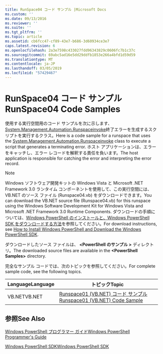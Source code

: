 ```yaml
---
title: RunSpace04 コード サンプル |Microsoft Docs
ms.custom: ''
ms.date: 09/13/2016
ms.reviewer: ''
ms.suite: ''
ms.tgt_pltfrm: ''
ms.topic: article
ms.assetid: cb6fcc47-cf89-43e7-b686-3d60934ce3e7
caps.latest.revision: 6
ms.openlocfilehash: 2a3e7598c433027fdd96343829c0606fc7b1c37c
ms.sourcegitcommit: 69abc5ad16e5dd29ddfb1853e266a4bfd1d59d59
ms.translationtype: MT
ms.contentlocale: ja-JP
ms.lasthandoff: 03/05/2019
ms.locfileid: "57429467"
---
```

# <a name="runspace04-code-samples"></a><span data-ttu-id="e7304-102">RunSpace04 コード サンプル</span><span class="sxs-lookup"><span data-stu-id="e7304-102">RunSpace04 Code Samples</span></span>

<span data-ttu-id="e7304-103">使用する実行空間用のコード サンプルを次に示します、 [System.Management.Automation.Runspaceinvoke](/dotnet/api/System.Management.Automation.RunspaceInvoke)終了エラーを生成するスクリプトを実行するクラス。</span><span class="sxs-lookup"><span data-stu-id="e7304-103">Here is a code sample for a runspace that uses the [System.Management.Automation.Runspaceinvoke](/dotnet/api/System.Management.Automation.RunspaceInvoke) class to execute a script that generates a terminating error.</span></span> <span data-ttu-id="e7304-104">ホスト アプリケーションは、エラーをキャッチし、エラー レコードを解釈する責任を負います。</span><span class="sxs-lookup"><span data-stu-id="e7304-104">The host application is responsible for catching the error and interpreting the error record.</span></span>

> [!NOTE]
> <span data-ttu-id="e7304-105">Windows ソフトウェア開発キットの Windows Vista と Microsoft .NET Framework 3.0 ランタイム コンポーネントを使用して、この実行空間には、VB.NET のソース ファイル (Runspace04.vb) をダウンロードできます。</span><span class="sxs-lookup"><span data-stu-id="e7304-105">You can download the VB.NET source file (Runspace04.vb) for this runspace using the Windows Software Development Kit for Windows Vista and Microsoft .NET Framework 3.0 Runtime Components.</span></span> <span data-ttu-id="e7304-106">ダウンロードの手順については、[Windows PowerShell のインストールと、Windows PowerShell SDK をダウンロードする方法](/powershell/developer/installing-the-windows-powershell-sdk)を参照してください。</span><span class="sxs-lookup"><span data-stu-id="e7304-106">For download instructions, see [How to Install Windows PowerShell and Download the Windows PowerShell SDK](/powershell/developer/installing-the-windows-powershell-sdk).</span></span>
>
> <span data-ttu-id="e7304-107">ダウンロードしたソース ファイルは、  **\<PowerShell のサンプル >** ディレクトリ。</span><span class="sxs-lookup"><span data-stu-id="e7304-107">The downloaded source files are available in the **\<PowerShell Samples>** directory.</span></span>

<span data-ttu-id="e7304-108">完全なサンプル コードでは、次のトピックを参照してください。</span><span class="sxs-lookup"><span data-stu-id="e7304-108">For complete sample code, see the following topics.</span></span>

|<span data-ttu-id="e7304-109">Language</span><span class="sxs-lookup"><span data-stu-id="e7304-109">Language</span></span>|<span data-ttu-id="e7304-110">トピック</span><span class="sxs-lookup"><span data-stu-id="e7304-110">Topic</span></span>|
|--------------|-----------|
|<span data-ttu-id="e7304-111">VB.NET</span><span class="sxs-lookup"><span data-stu-id="e7304-111">VB.NET</span></span>|[<span data-ttu-id="e7304-112">Runspace01 (VB.NET) コード サンプル</span><span class="sxs-lookup"><span data-stu-id="e7304-112">Runspace01 (VB.NET) Code Sample</span></span>](./runspace01-vb-net-code-sample.md)|

## <a name="see-also"></a><span data-ttu-id="e7304-113">参照</span><span class="sxs-lookup"><span data-stu-id="e7304-113">See Also</span></span>

[<span data-ttu-id="e7304-114">Windows PowerShell プログラマー ガイド</span><span class="sxs-lookup"><span data-stu-id="e7304-114">Windows PowerShell Programmer's Guide</span></span>](./windows-powershell-programmer-s-guide.md)

[<span data-ttu-id="e7304-115">Windows PowerShell SDK</span><span class="sxs-lookup"><span data-stu-id="e7304-115">Windows PowerShell SDK</span></span>](../windows-powershell-reference.md)
